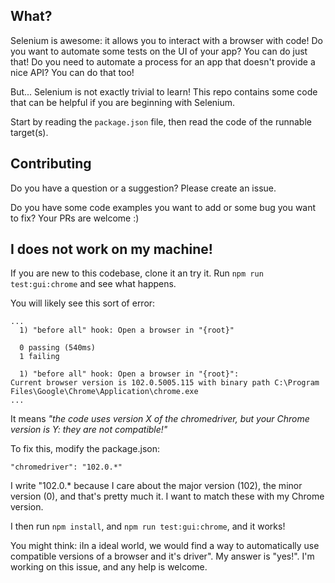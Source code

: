 ## What?
Selenium is awesome: it allows you to interact with a browser with code!
Do you want to automate some tests on the UI of your app?
You can do just that!
Do you need to automate a process for an app that doesn't provide a nice API?
You can do that too!

But...
Selenium is not exactly trivial to learn!
This repo contains some code that can be helpful if you are beginning with Selenium.

Start by reading the `package.json` file, then read the code of the runnable target(s).

## Contributing
Do you have a question or a suggestion?
Please create an issue.

Do you have some code examples you want to add or some bug you want to fix?
Your PRs are welcome :)

## I does not work on my machine!
If you are new to this codebase, clone it an try it.
Run `npm run test:gui:chrome` and see what happens.

You will likely see this sort of error:
```
...
  1) "before all" hook: Open a browser in "{root}"

  0 passing (540ms)
  1 failing

  1) "before all" hook: Open a browser in "{root}":
Current browser version is 102.0.5005.115 with binary path C:\Program Files\Google\Chrome\Application\chrome.exe
...
```

It means _"the code uses version X of the chromedriver, but your Chrome version is Y: they are not compatible!"_

To fix this, modify the package.json:

```
"chromedriver": "102.0.*"
```

I write "102.0.* because I care about the major version (102), the minor version (0), and that's pretty much it.
I want to match these with my Chrome version.

I then run `npm install`, and `npm run test:gui:chrome`, and it works!

You might think: iIn a ideal world, we would find a way to automatically use compatible versions of a browser and it's driver".
My answer is "yes!".
I'm working on this issue, and any help is welcome.